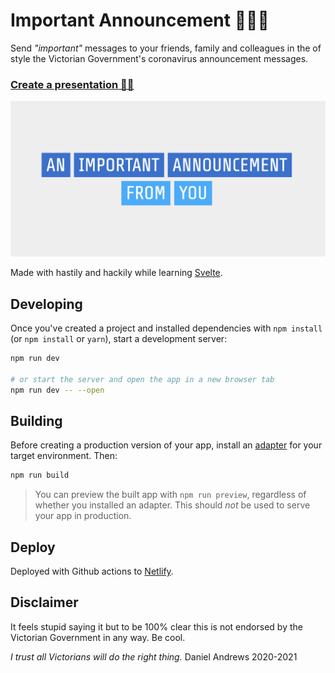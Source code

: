# Important Announcement 📣📣📣

Send _"important"_ messages to your friends, family and colleagues in the of style the Victorian Government's coronavirus announcement messages.

### [Create a presentation 👨‍🎨](https://important-message.netlify.app/)

![preview](./preview.png)

Made with hastily and hackily while learning [Svelte](https://svelte.dev/).

## Developing

Once you've created a project and installed dependencies with `npm install` (or `npm install` or `yarn`), start a development server:

```bash
npm run dev

# or start the server and open the app in a new browser tab
npm run dev -- --open
```

## Building

Before creating a production version of your app, install an [adapter](https://kit.svelte.dev/docs#adapters) for your target environment. Then:

```bash
npm run build
```

> You can preview the built app with `npm run preview`, regardless of whether you installed an adapter. This should _not_ be used to serve your app in production.

## Deploy

Deployed with Github actions to [Netlify](https://important-message.netlify.app/).

## Disclaimer

It feels stupid saying it but to be 100% clear this is not endorsed by the Victorian Government in any way. Be cool.

_I trust all Victorians will do the right thing._
Daniel Andrews 2020-2021
